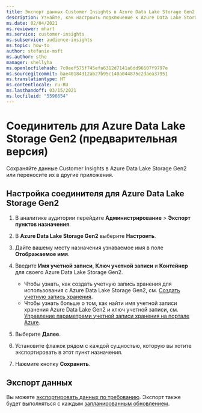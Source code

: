 ```yaml
---
title: Экспорт данных Customer Insights в Azure Data Lake Storage Gen2
description: Узнайте, как настроить подключение к Azure Data Lake Storage Gen2.
ms.date: 02/04/2021
ms.reviewer: mhart
ms.service: customer-insights
ms.subservice: audience-insights
ms.topic: how-to
author: stefanie-msft
ms.author: sthe
manager: shellyha
ms.openlocfilehash: 7c0eef575f745efa6312d7141a6dd96607f9797e
ms.sourcegitcommit: bae40184312ab27b95c140a044875c2daea37951
ms.translationtype: HT
ms.contentlocale: ru-RU
ms.lasthandoff: 03/15/2021
ms.locfileid: "5596654"
---
```

# <a name="connector-for-azure-data-lake-storage-gen2-preview"></a>Соединитель для Azure Data Lake Storage Gen2 (предварительная версия)

Сохраняйте данные Customer Insights в Azure Data Lake Storage Gen2 или переносите их в другие приложения.

## <a name="configure-the-connector-for-azure-data-lake-storage-gen2"></a>Настройка соединителя для Azure Data Lake Storage Gen2

1. В аналитике аудитории перейдите **Администрирование** > **Экспорт пунктов назначения**.

1. В **Azure Data Lake Storage Gen2** выберите **Настроить**.

1. Дайте вашему месту назначения узнаваемое имя в поле **Отображаемое имя**.

1. Введите **Имя учетной записи**, **Ключ учетной записи** и **Контейнер** для своего Azure Data Lake Storage Gen2.
    - Чтобы узнать, как создать учетную запись хранения для использования с Azure Data Lake Storage Gen2, см. [Создать учетную запись хранения](/azure/storage/blobs/create-data-lake-storage-account). 
    - Чтобы узнать больше о том, как найти имя учетной записи хранения Azure Data Lake Gen2 и ключ учетной записи, см. [Управление параметрами учетной записи хранения на портале Azure](/azure/storage/common/storage-account-manage).

1. Выберите **Далее**.

1. Установите флажок рядом с каждой сущностью, которую вы хотите экспортировать в этот пункт назначения.

1. Нажмите кнопку **Сохранить**.

## <a name="export-the-data"></a>Экспорт данных

Вы можете [экспортировать данных по требованию](export-destinations.md#export-data-on-demand). Экспорт также будет выполняться с каждым [запланированным обновлением](system.md#schedule-tab).